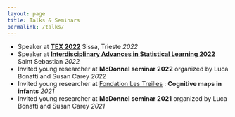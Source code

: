 ```yaml
---
layout: page
title: Talks & Seminars
permalink: /talks/
--- 
```


- Speaker at [**TEX 2022**](https://indico.sissa.it/event/59/) Sissa, Trieste *2022*
- Speaker at [**Interdisciplinary Advances in Statistical Learning 2022**](https://www.bcbl.eu/events/statistical-learning/en/) Saint Sebastian *2022*
- Invited young researcher at **McDonnel seminar 2022** organized by Luca Bonatti and Susan Carey *2022*
- Invited young researcher at [Fondation Les Treilles](https://www.les-treilles.com) : **Cognitive maps in infants** *2021*
- Invited young researcher at **McDonnel seminar 2021** organized by Luca Bonatti and Susan Carey *2021*

